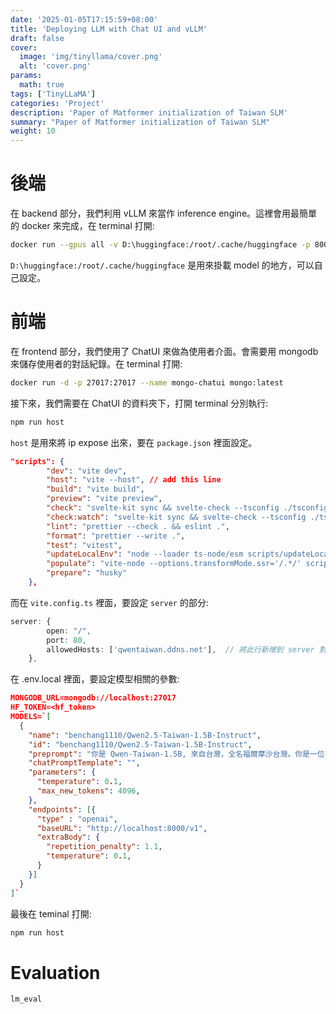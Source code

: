 ```yaml
---
date: '2025-01-05T17:15:59+08:00'
title: 'Deploying LLM with Chat UI and vLLM'
draft: false
cover:
  image: 'img/tinyllama/cover.png'
  alt: 'cover.png'
params:
  math: true
tags: ['TinyLLaMA']
categories: 'Project'
description: 'Paper of Matformer initialization of Taiwan SLM'
summary: "Paper of Matformer initialization of Taiwan SLM"
weight: 10
---
```


# 後端
在 backend 部分，我們利用 vLLM 來當作 inference engine。這裡會用最簡單的 docker 來完成，在 terminal 打開:

```bash
docker run --gpus all -v D:\huggingface:/root/.cache/huggingface -p 8000:8000 --ipc=host vllm/vllm-openai --model benchang1110/Qwen2.5-Taiwan-1.5B-Instruct --gpu-memory-utilization 0.5
```

```D:\huggingface:/root/.cache/huggingface``` 是用來掛載 model 的地方，可以自己設定。

# 前端
在 frontend 部分，我們使用了 ChatUI 來做為使用者介面。會需要用 mongodb 來儲存使用者的對話紀錄。在 terminal 打開:

```bash
docker run -d -p 27017:27017 --name mongo-chatui mongo:latest
```
接下來，我們需要在 ChatUI 的資料夾下，打開 terminal 分別執行:

```bash
npm run host
```

```host``` 是用來將 ip expose 出來，要在 ```package.json``` 裡面設定。

```json
"scripts": {
		"dev": "vite dev",
		"host": "vite --host", // add this line
		"build": "vite build",
		"preview": "vite preview",
		"check": "svelte-kit sync && svelte-check --tsconfig ./tsconfig.json",
		"check:watch": "svelte-kit sync && svelte-check --tsconfig ./tsconfig.json --watch",
		"lint": "prettier --check . && eslint .",
		"format": "prettier --write .",
		"test": "vitest",
		"updateLocalEnv": "node --loader ts-node/esm scripts/updateLocalEnv.ts",
		"populate": "vite-node --options.transformMode.ssr='/.*/' scripts/populate.ts",
		"prepare": "husky"
	},
```

而在 ```vite.config.ts``` 裡面，要設定 ```server``` 的部分:

```typescript
server: {
		open: "/",
		port: 80,
		allowedHosts: ['qwentaiwan.ddns.net'],  // 將此行新增到 server 對象中
	},
```

在 .env.local 裡面，要設定模型相關的參數:

```json
MONGODB_URL=mongodb://localhost:27017
HF_TOKEN=<hf_token>
MODELS=`[
  {
    "name": "benchang1110/Qwen2.5-Taiwan-1.5B-Instruct",
    "id": "benchang1110/Qwen2.5-Taiwan-1.5B-Instruct",
    "preprompt": "你是 Qwen-Taiwan-1.5B, 來自台灣，全名福爾摩沙台灣。你是一位有幫助的助手。",
    "chatPromptTemplate": "",
    "parameters": {
      "temperature": 0.1,
      "max_new_tokens": 4096,
    },
    "endpoints": [{
      "type" : "openai",
      "baseURL": "http://localhost:8000/v1",
      "extraBody": {
        "repetition_penalty": 1.1,
        "temperature": 0.1,
      }
    }]
  }
]`
```

最後在 teminal 打開:

```bash
npm run host
```


# Evaluation
```bash
lm_eval 
